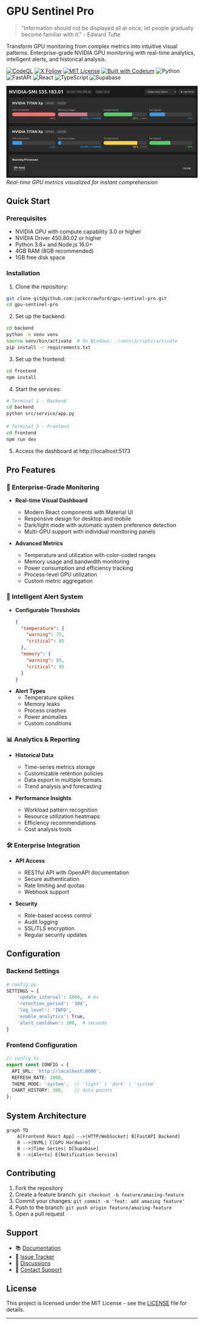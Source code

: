 # GPU Sentinel Pro

> "Information should not be displayed all at once; let people gradually become familiar with it." - Edward Tufte

Transform GPU monitoring from complex metrics into intuitive visual patterns. Enterprise-grade NVIDIA GPU monitoring with real-time analytics, intelligent alerts, and historical analysis.

[![CodeQL](https://github.com/jackccrawford/gpu-sentinel-pro/actions/workflows/codeql.yml/badge.svg)](https://github.com/jackccrawford/gpu-sentinel-pro/actions/workflows/codeql.yml)
[![X Follow](https://img.shields.io/badge/style--blue?style=social&logo=x&label=Follow%20%40jackccrawford)](https://x.com/intent/follow?screen_name=jackccrawford)
[![MIT License](https://img.shields.io/badge/License-MIT-green.svg)](https://choosealicense.com/licenses/mit/)
[![Built with Codeium](https://codeium.com/badges/main)](https://codeium.com)
![Python](https://img.shields.io/badge/Python-3.10%2B-blue?style=for-the-badge&logo=python&logoColor=white)
![FastAPI](https://img.shields.io/badge/FastAPI-005571?style=for-the-badge&logo=fastapi)
![React](https://img.shields.io/badge/React-20232A?style=for-the-badge&logo=react&logoColor=61DAFB)
![TypeScript](https://img.shields.io/badge/TypeScript-007ACC?style=for-the-badge&logo=typescript&logoColor=white)
![Supabase](https://img.shields.io/badge/Supabase-181818?style=for-the-badge&logo=supabase&logoColor=white)

![Dark Mode Dashboard](images/DarkMode-Stressed.png)
*Real-time GPU metrics visualized for instant comprehension*

## Quick Start

### Prerequisites
- NVIDIA GPU with compute capability 3.0 or higher
- NVIDIA Driver 450.80.02 or higher
- Python 3.8+ and Node.js 16.0+
- 4GB RAM (8GB recommended)
- 1GB free disk space

### Installation

1. Clone the repository:
```bash
git clone git@github.com:jackccrawford/gpu-sentinel-pro.git
cd gpu-sentinel-pro
```

2. Set up the backend:
```bash
cd backend
python -m venv venv
source venv/bin/activate  # On Windows: .\venv\Scripts\activate
pip install -r requirements.txt
```

3. Set up the frontend:
```bash
cd frontend
npm install
```

4. Start the services:
```bash
# Terminal 1 - Backend
cd backend
python src/service/app.py

# Terminal 2 - Frontend
cd frontend
npm run dev
```

5. Access the dashboard at http://localhost:5173

## Pro Features

### 🎯 Enterprise-Grade Monitoring
- **Real-time Visual Dashboard**
  - Modern React components with Material UI
  - Responsive design for desktop and mobile
  - Dark/light mode with automatic system preference detection
  - Multi-GPU support with individual monitoring panels

- **Advanced Metrics**
  - Temperature and utilization with color-coded ranges
  - Memory usage and bandwidth monitoring
  - Power consumption and efficiency tracking
  - Process-level GPU utilization
  - Custom metric aggregation

### 🔔 Intelligent Alert System
- **Configurable Thresholds**
  ```json
  {
    "temperature": {
      "warning": 75,
      "critical": 85
    },
    "memory": {
      "warning": 85,
      "critical": 95
    }
  }
  ```
- **Alert Types**
  - Temperature spikes
  - Memory leaks
  - Process crashes
  - Power anomalies
  - Custom conditions

### 📊 Analytics & Reporting
- **Historical Data**
  - Time-series metrics storage
  - Customizable retention policies
  - Data export in multiple formats
  - Trend analysis and forecasting

- **Performance Insights**
  - Workload pattern recognition
  - Resource utilization heatmaps
  - Efficiency recommendations
  - Cost analysis tools

### 🛠 Enterprise Integration
- **API Access**
  - RESTful API with OpenAPI documentation
  - Secure authentication
  - Rate limiting and quotas
  - Webhook support

- **Security**
  - Role-based access control
  - Audit logging
  - SSL/TLS encryption
  - Regular security updates

## Configuration

### Backend Settings
```python
# config.py
SETTINGS = {
    'update_interval': 1000,  # ms
    'retention_period': '30d',
    'log_level': 'INFO',
    'enable_analytics': True,
    'alert_cooldown': 300,  # seconds
}
```

### Frontend Configuration
```typescript
// config.ts
export const CONFIG = {
  API_URL: 'http://localhost:8000',
  REFRESH_RATE: 1000,
  THEME_MODE: 'system',  // 'light' | 'dark' | 'system'
  CHART_HISTORY: 300,    // data points
};
```

## System Architecture

```mermaid
graph TD
    A[Frontend React App] -->|HTTP/WebSocket| B[FastAPI Backend]
    B -->|NVML| C[GPU Hardware]
    B -->|Time Series| D[Supabase]
    B -->|Alerts| E[Notification Service]
```

## Contributing

1. Fork the repository
2. Create a feature branch: `git checkout -b feature/amazing-feature`
3. Commit your changes: `git commit -m 'feat: add amazing feature'`
4. Push to the branch: `git push origin feature/amazing-feature`
5. Open a pull request

## Support

- 📚 [Documentation](docs/)
- 🐛 [Issue Tracker](https://github.com/jackccrawford/gpu-sentinel-pro/issues)
- 💬 [Discussions](https://github.com/jackccrawford/gpu-sentinel-pro/discussions)
- 📧 [Contact Support](mailto:support@gpusentinel.pro)

## License

This project is licensed under the MIT License - see the [LICENSE](LICENSE) file for details.

---
